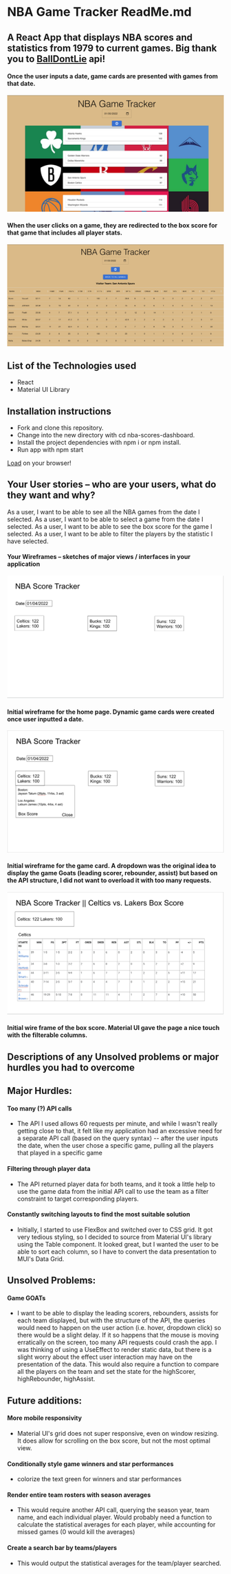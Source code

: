# **NBA Game Tracker ReadMe.md**

## **A React App that displays NBA scores and statistics from 1979 to current games. Big thank you to [BallDontLie](https://www.balldontlie.io/) api!**

#### **Once the user inputs a date, game cards are presented with games from that date.**

![homepage](homepage.png)

#### **When the user clicks on a game, they are redirected to the box score for that game that includes all player stats.**

![boxscore](boxscore.png)

## **List of the Technologies used**

- React
- Material UI Library

## **Installation instructions**

- Fork and clone this repository.
- Change into the new directory with cd nba-scores-dashboard.
- Install the project dependencies with npm i or npm install.
- Run app with npm start

[Load](https://nbadashboard.netlify.app/) on your browser!


## **Your User stories – who are your users, what do they want and why?**

As a user, I want to be able to see all the NBA games from the date I selected.
As a user, I want to be able to select a game from the date I selected.
As a user, I want to be able to see the box score for the game I selected.
As a user, I want to be able to filter the players by the statistic I have selected.

#### **Your Wireframes – sketches of major views / interfaces in your application**

![homeWire](homeWire.png)

#### **Initial wireframe for the home page. Dynamic game cards were created once user inputted a date.**

![goatWire](goatWire.png)

#### **Initial wireframe for the game card. A dropdown was the original idea to display the game Goats (leading scorer, rebounder, assist) but based on the API structure, I did not want to overload it with too many requests.**

![boxWire](boxWire.png)

#### **Initial wire frame of the box score. Material UI gave the page a nice touch with the filterable columns.**

## **Descriptions of any Unsolved problems or major hurdles you had to overcome**

## **Major Hurdles:**

#### **Too many (?) API calls**

- The API I used allows 60 requests per minute, and while I wasn't really getting close to that, it felt like my application had an excessive need for a separate API call (based on the query syntax) -- after the user inputs the date, when the user chose a specific game, pulling all the players that played in a specific game

#### **Filtering through player data**

- The API returned player data for both teams, and it took a little help to use the game data from the initial API call to use the team as a filter constraint to target corresponding players.

#### **Constantly switching layouts to find the most suitable solution**

- Initially, I started to use FlexBox and switched over to CSS grid. It got very tedious styling, so I decided to source from Material UI's library using the Table component. It looked great, but I wanted the user to be able to sort each column, so I have to convert the data presentation to MUI's Data Grid.

## **Unsolved Problems:**

#### **Game GOATs**

- I want to be able to display the leading scorers, rebounders, assists for each team displayed, but with the structure of the API, the queries would need to happen on the user action (i.e. hover, dropdown click) so there would be a slight delay. If it so happens that the mouse is moving erratically on the screen, too many API requests could crash the app. I was thinking of using a UseEffect to render static data, but there is a slight worry about the effect user interaction may have on the presentation of the data. This would also require a function to compare all the players on the team and set the state for the highScorer, highRebounder, highAssist.

## **Future additions:**

#### **More mobile responsivity**

- Material UI's grid does not super responsive, even on window resizing. It does allow for scrolling on the box score, but not the most optimal view.

#### **Conditionally style game winners and star performances**

- colorize the text green for winners and star performances

#### **Render entire team rosters with season averages**

- This would require another API call, querying the season year, team name, and each individual player. Would probably need a function to calculate the statistical averages for each player, while accounting for missed games (0 would kill the averages)

#### **Create a search bar by teams/players**

- This would output the statistical averages for the team/player searched.
